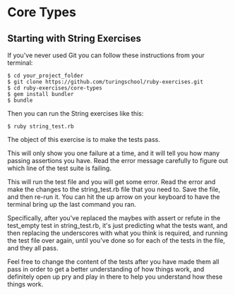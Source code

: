 # Core Types

## Starting with String Exercises

If you've never used Git you can follow these instructions from your terminal:

```
$ cd your_project_folder
$ git clone https://github.com/turingschool/ruby-exercises.git
$ cd ruby-exercises/core-types
$ gem install bundler
$ bundle
```

Then you can run the String exercises like this:

```
$ ruby string_test.rb
```

The object of this exercise is to make the tests pass.

This will only show you one failure at a time, and it will tell you how many
passing assertions you have. Read the error message carefully to figure out
which line of the test suite is failing.

This will run the test file and you will get some error. Read the error and
make the changes to the string_test.rb file that you need to. Save the file,
and then re-run it. You can hit the up arrow on your keyboard to have the
terminal bring up the last command you ran.

Specifically, after you've replaced the maybes with assert or refute in the
test_empty test in string_test.rb, it's just predicting what the tests want,
and then replacing the underscores with what you think is required, and running
the test file over again, until you've done so for each of the tests in the
file, and they all pass.

Feel free to change the content of the tests after you have made them all
pass in order to get a better understanding of how things work, and definitely
open up pry and play in there to help you understand how these things work.
